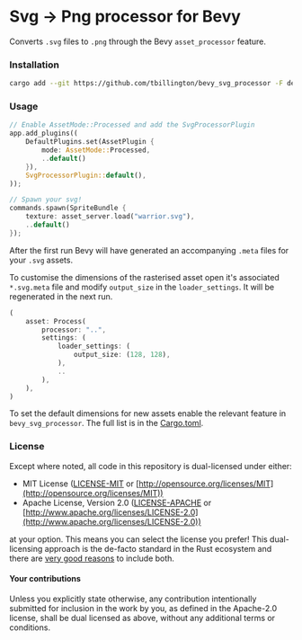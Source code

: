 # Svg -> Png processor for Bevy

Converts `.svg` files to `.png` through the Bevy `asset_processor` feature. 

### Installation

```sh
cargo add --git https://github.com/tbillington/bevy_svg_processor -F default_128x128
```

### Usage

```rust
// Enable AssetMode::Processed and add the SvgProcessorPlugin
app.add_plugins((
    DefaultPlugins.set(AssetPlugin {
        mode: AssetMode::Processed,
        ..default()
    }),
    SvgProcessorPlugin::default(),
));

// Spawn your svg!
commands.spawn(SpriteBundle {
    texture: asset_server.load("warrior.svg"),
    ..default()
});
```

After the first run Bevy will have generated an accompanying `.meta` files for your `.svg` assets.

To customise the dimensions of the rasterised asset open it's associated `*.svg.meta` file and modify `output_size` in the `loader_settings`. It will be regenerated in the next run.

```rust
(
    asset: Process(
        processor: "..",
        settings: (
            loader_settings: (
                output_size: (128, 128),
            ),
            ..
        ),
    ),
)
```

To set the default dimensions for new assets enable the relevant feature in `bevy_svg_processor`. The full list is in the [Cargo.toml](./Cargo.toml).

### License

Except where noted, all code in this repository is dual-licensed under either:

* MIT License ([LICENSE-MIT](LICENSE-MIT) or [http://opensource.org/licenses/MIT](http://opensource.org/licenses/MIT))
* Apache License, Version 2.0 ([LICENSE-APACHE](LICENSE-APACHE) or [http://www.apache.org/licenses/LICENSE-2.0](http://www.apache.org/licenses/LICENSE-2.0))

at your option.
This means you can select the license you prefer!
This dual-licensing approach is the de-facto standard in the Rust ecosystem and there are [very good reasons](https://github.com/bevyengine/bevy/issues/2373) to include both.

#### Your contributions

Unless you explicitly state otherwise, any contribution intentionally submitted for inclusion in the work by you, as defined in the Apache-2.0 license, shall be dual licensed as above, without any additional terms or conditions.

